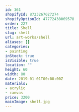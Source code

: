 ```yaml
---
id: 361
shopifyId: 8723267027274
shopifyOptionId: 47772438069578
order: 227
title: Shell
slug: shell
url: art-works/shell
aliases: []
categories:
- painting
inStock: true
isVisible: true
location: ""
height: 60
width: 80
date: 2019-01-01T00:00:00Z
materials:
- acrylic
- canvas
price: 3200
mainImage: shell.jpg
---
```

